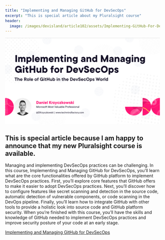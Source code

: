 ```yaml
---
title: "Implementing and Managing GitHub for DevSecOps"
excerpt: "This is special article about my Pluralsight course"
header:
  image: /images/devisland/article102/assets/Implementing-GitHub-For-DevSecOps-01.png
---
```


<p align="center">
<img src="/images/devisland/article102/assets/Implementing-GitHub-For-DevSecOps-01.png?raw=true" alt="Implementing and Managing GitHub for DevSecOps"/>
</p>

## This is special article because I am happy to announce that my new Pluralsight course is available.

Managing and implementing DevSecOps practices can be challenging. In this course, Implementing and Managing GitHub for DevSecOps, you’ll learn what are the core functionalities offered by GitHub platform to implement DevSecOps practices. First, you’ll explore core features that GitHub offers to make it easier to adopt DevSecOps practices. Next, you’ll discover how to configure features like secret scanning and detection in the source code, automatic detection of vulnerable components, or code scanning in the DevOps pipeline. Finally, you’ll learn how to integrate GitHub with other tools to provide a holistic look into source code and GitHub platform security. When you’re finished with this course, you’ll have the skills and knowledge of GitHub needed to implement DevSecOps practices and improve security posture of your code at an early stage.

[Implementing and Managing GitHub for DevSecOps](https://www.pluralsight.com/courses/github-devsecops-implementing-managing?utm_source=twitter&utm_medium=video&utm_campaign=authordemo)

